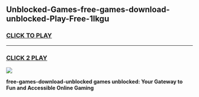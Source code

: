 
## Unblocked-Games-free-games-download-unblocked-Play-Free-1lkgu
<h3>
<a href="https://premium76.site?title=free-games-download-unblocked&ref=24M">CLICK TO PLAY</a></h3>
<hr>

<h3>
<a href="https://premium76.site?title=free-games-download-unblocked&ref=24M">CLICK 2 PLAY</a>
  
</h3>

<a href="https://premium76.site?title=free-games-download-unblocked&ref=24M"><img src="https://clearcache.store/games.png"></a>


**free-games-download-unblocked games unblocked: Your Gateway to Fun and Accessible Online Gaming**
